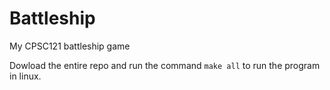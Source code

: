 # Battleship
My CPSC121 battleship game

Dowload the entire repo and run the command `make all` to run the program in linux.
